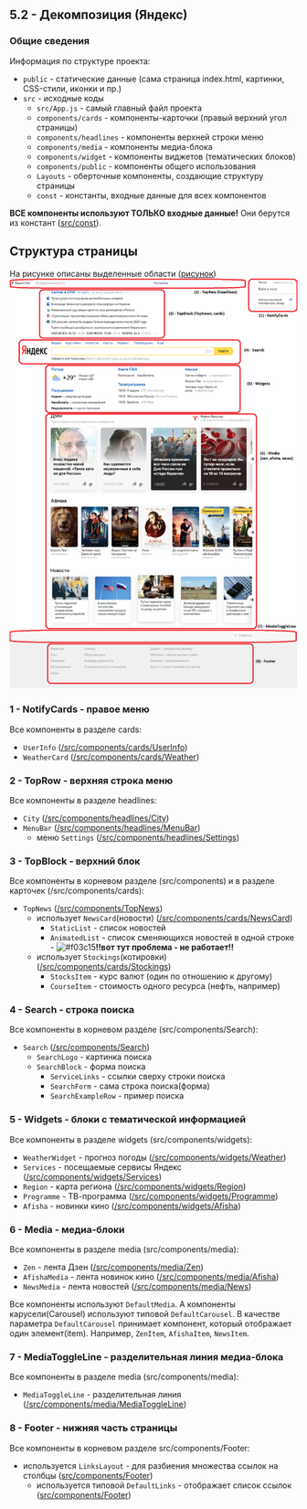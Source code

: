 ## 5.2 - Декомпозиция (Яндекс)


### Общие сведения

Информация по структуре проекта:
* `public` - статические данные (сама страница index.html, картинки, CSS-стили, иконки и пр.)
* `src` - исходные коды
  *  `src/App.js` - самый главный файл проекта
  *  `components/cards` - компоненты-карточки (правый верхний угол страницы)
  *  `components/headlines` - компоненты верхней строки меню
  *  `components/media` - компоненты медиа-блока
  *  `components/widget` - компоненты виджетов (тематических блоков)
  *  `components/public` - компоненты общего использования
  *  `Layouts` - оберточные компоненты, создающие структуру страницы
  *  `const` - константы, входные данные для всех компонентов

**ВСЕ компоненты используют ТОЛЬКО входные данные!** Они берутся из констант ([src/const](src/const)).

## Структура страницы
 На рисунке описаны выделенные области ([рисунок](screenshot_marked.png))
![avatar](screenshot_marked.png)


### 1 - NotifyCards - правое меню
Все компоненты в разделе cards:
* `UserInfo` ([/src/components/cards/UserInfo](src/components/cards/UserInfo))
* `WeatherCard` ([/src/components/cards/Weather](src/components/cards/Weather))

### 2 - TopRow - верхняя строка меню
Все компоненты в разделе headlines:
* `City` ([/src/components/headlines/City](src/components/headlines/City))
* `MenuBar` ([/src/components/headlines/MenuBar](src/components/headlines/MenuBar))
  * меню `Settings` ([/src/components/headlines/Settings](src/components/headlines/Settings))

### 3 - TopBlock - верхний блок
Все компоненты в корневом разделе (src/components) и в разделе карточек (/src/components/cards):
* `TopNews` ([/src/components/TopNews](src/components/TopNews))
  * использует `NewsCard`(новости) ([/src/components/cards/NewsCard](src/components/cards/NewsCard))
    * `StaticList` - список новостей
    * `AnimatedList` - список сменяющихся новостей в одной строке - ![#f03c15](https://via.placeholder.com/15/f03c15/000000?text=+)**!!вот тут проблема - не работает!!** 
  * использует `Stockings`(котировки) ([/src/components/cards/Stockings](src/components/cards/Stockings))
    * `StocksItem` - курс валют (один по отношению к другому)
    * `CourseItem` - стоимость одного ресурса (нефть, например) 

### 4 - Search - строка поиска
Все компоненты в корневом разделе (src/components/Search):
* `Search` ([/src/components/Search](src/components/Search))
    * `SearchLogo` - картинка поиска
    * `SearchBlock` - форма поиска
      * `ServiceLinks` - ссылки сверху строки поиска
      * `SearchForm` - сама строка поиска(форма)
      * `SearchExampleRow` - пример поиска

### 5 - Widgets - блоки с тематической информацией
Все компоненты в разделе widgets (src/components/widgets):
* `WeatherWidget` - прогноз погоды ([/src/components/widgets/Weather](src/components/widgets/Weather))
* `Services` - посещаемые сервисы Яндекс ([/src/components/widgets/Services](src/components/widgets/Services))
* `Region` - карта региона ([/src/components/widgets/Region](src/components/widgets/Region))
* `Programme` - ТВ-программа ([/src/components/widgets/Programme](src/components/widgets/Programme))
* `Afisha` - новинки кино ([/src/components/widgets/Afisha](src/components/widgets/Afisha))


### 6 - Media - медиа-блоки
Все компоненты в разделе media (src/components/media):
* `Zen` - лента Дзен ([/src/components/media/Zen](src/components/media/Zen))
* `AfishaMedia` - лента новинок кино ([/src/components/media/Afisha](src/components/media/Afisha))
* `NewsMedia` - лента новостей ([/src/components/media/News](src/components/media/News))

Все компоненты используют `DefaultMedia`. А компоненты карусели(Carousel) используют типовой `DefaultCarousel`. В качестве параметра `DefaultCarousel` принимает компонент, который отображает один элемент(item). Например, `ZenItem`, `AfishaItem`, `NewsItem`.

### 7 - MediaToggleLine - разделительная линия медиа-блока
Все компоненты в разделе media (src/components/media):
* `MediaToggleLine` - разделительная линия ([/src/components/media/MediaToggleLine](src/components/media/MediaToggleLine))

### 8 - Footer - нижняя часть страницы
Все компоненты в корневом разделе src/components/Footer:
* используется `LinksLayout` - для разбиения множества ссылок на столбцы ([src/components/Footer](src/components/Footer))
  * используется типовой `DefaultLinks` - отображает список ссылок ([src/components/Footer](src/components/Footer))


